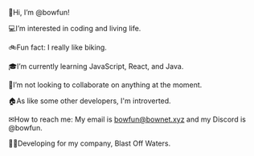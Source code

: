 👋Hi, I’m @bowfun!

💻I’m interested in coding and living life.

🚲Fun fact: I really like biking.

🎓I’m currently learning JavaScript, React, and Java.

🤝I’m not looking to collaborate on anything at the moment.

🏠As like some other developers, I'm introverted.

✉How to reach me: My email is bowfun@bownet.xyz and my Discord is @bowfun.

👨‍💻Developing for my company, Blast Off Waters.
